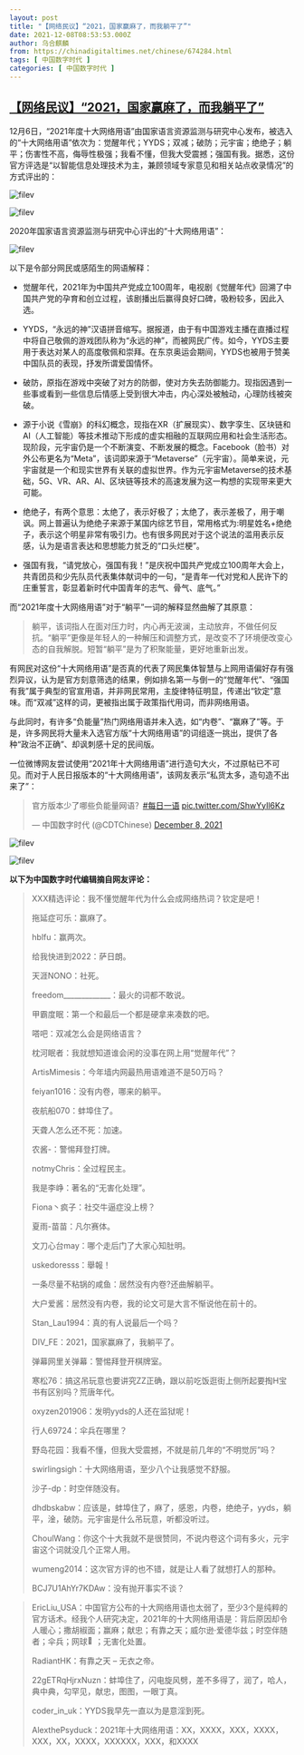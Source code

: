 ```yaml
---
layout: post
title: "【网络民议】“2021，国家赢麻了，而我躺平了”"
date: 2021-12-08T08:53:53.000Z
author: 乌合麒麟
from: https://chinadigitaltimes.net/chinese/674284.html
tags: [ 中国数字时代 ]
categories: [ 中国数字时代 ]
---
```

<!--1638953633000-->
[【网络民议】“2021，国家赢麻了，而我躺平了”](https://chinadigitaltimes.net/chinese/674284.html)
------

<div>
<p>12月6日，“2021年度十大网络用语”由国家语言资源监测与研究中心发布，被选入的“十大网络用语”依次为：觉醒年代；YYDS；双减；破防；元宇宙；绝绝子；躺平；伤害性不高，侮辱性极强；我看不懂，但我大受震撼；强国有我。据悉，这份官方评选是“以智能信息处理技术为主，兼顾领域专家意见和相关站点收录情况”的方式评出的：</p><p><img src="https://chinadigitaltimes.net/chinese/files/2021/12/image-1638945882329.png" alt="filev" /></p><p><img src="https://chinadigitaltimes.net/chinese/files/2021/12/image-1638945928270.png" alt="filev" /></p><p>2020年国家语言资源监测与研究中心评出的“十大网络用语”：</p><p><img src="https://chinadigitaltimes.net/chinese/files/2021/12/image-1638951185885.png" alt="filev" /></p><p>以下是令部分网民或感陌生的网语解释：</p><ul><li><p>觉醒年代，2021年为中国共产党成立100周年，电视剧《觉醒年代》回溯了中国共产党的孕育和创立过程，该剧播出后赢得良好口碑，吸粉较多，因此入选。</p></li><li><p>YYDS，“永远的神”汉语拼音缩写。据报道，由于有中国游戏主播在直播过程中将自己敬佩的游戏团队称为“永远的神”，而被网民广传。如今，YYDS主要用于表达对某人的高度敬佩和崇拜。在东京奥运会期间，YYDS也被用于赞美中国队员的表现，抒发所谓爱国情怀。</p></li><li><p>破防，原指在游戏中突破了对方的防御，使对方失去防御能力。现指因遇到一些事或看到一些信息后情感上受到很大冲击，内心深处被触动，心理防线被突破。</p></li><li><p>源于小说《雪崩》的科幻概念，现指在XR（扩展现实）、数字孪生、区块链和AI（人工智能）等技术推动下形成的虚实相融的互联网应用和社会生活形态。现阶段，元宇宙仍是一个不断演变、不断发展的概念。Facebook（脸书）对外公布更名为“Meta”，该词即来源于“Metaverse”（元宇宙）。简单来说，元宇宙就是一个和现实世界有关联的虚拟世界。作为元宇宙Metaverse的技术基础，5G、VR、AR、AI、区块链等技术的高速发展为这一构想的实现带来更大可能。</p></li><li><p>绝绝子，有两个意思：太绝了，表示好极了；太绝了，表示差极了，用于嘲讽。网上普遍认为绝绝子来源于某国内综艺节目，常用格式为:明星姓名+绝绝子，表示这个明星非常有吸引力。也有很多网民对于这个说法的滥用表示反感，认为是语言表达和思想能力贫乏的“口头烂梗”。</p></li><li><p>强国有我，“请党放心，强国有我！”是庆祝中国共产党成立100周年大会上，共青团员和少先队员代表集体献词中的一句，“是青年一代对党和人民许下的庄重誓言，彰显着新时代中国青年的志气、骨气、底气。”</p></li></ul><p>而“2021年度十大网络用语”对于“躺平”一词的解释显然曲解了其原意：</p><blockquote><p>躺平，该词指人在面对压力时，内心再无波澜，主动放弃，不做任何反抗。“躺平”更像是年轻人的一种解压和调整方式，是改变不了环境便改变心态的自我解脱。短暂“躺平”是为了积聚能量，更好地重新出发。</p></blockquote><p>有网民对这份“十大网络用语”是否真的代表了网民集体智慧与上网用语偏好存有强烈异议，认为是官方刻意筛选的结果，例如排名第一与倒一的“觉醒年代”、“强国有我”属于典型的官宣用语，并非网民常用，主旋律特征明显，传递出“钦定”意味。而“双减”这样的词，更被指出属于政策指代用词，而非网络用语。</p><p>与此同时，有许多“负能量”热门网络用语并未入选，如“内卷”、“赢麻了”等。于是，许多网民将大量未入选官方版“十大网络用语”的词组逐一挑出，提供了各种“政治不正确”、却讽刺感十足的民间版。</p><p>一位微博网友尝试使用“2021年十大网络用语”进行造句大火，不过原帖已不可见。而对于人民日报版本的“十大网络用语”，该网友表示“私货太多，造句造不出来了”：</p><blockquote class="twitter-tweet" data-width="550" data-dnt="true"><p lang="zh" dir="ltr">官方版本少了哪些负能量网语？<a href="https://twitter.com/hashtag/%E6%AF%8F%E6%97%A5%E4%B8%80%E8%AF%AD?src=hash&ref_src=twsrc%5Etfw">#每日一语</a> <a href="https://t.co/ShwYyIl6Kz">pic.twitter.com/ShwYyIl6Kz</a></p><p>&mdash; 中国数字时代 (@CDTChinese) <a href="https://twitter.com/CDTChinese/status/1468475123661426691?ref_src=twsrc%5Etfw">December 8, 2021</a></p></blockquote><p><script async src="https://platform.twitter.com/widgets.js" charset="utf-8"></script></p><p><img src="https://chinadigitaltimes.net/chinese/files/2021/12/image-1638951857213.png" alt="filev" /></p><p><img src="https://chinadigitaltimes.net/chinese/files/2021/12/image-1638951765173.png" alt="filev" /></p><p><strong>以下为中国数字时代编辑摘自网友评论：</strong></p><blockquote><p>XXX精选评论：我不懂觉醒年代为什么会成网络热词？钦定是吧！</p><p>拖延症可乐：赢麻了。</p><p>hblfu：赢两次。</p><p>给我快进到2022：萨日朗。</p><p>天涯NONO：社死。</p><p>freedom_____________：最火的词都不敢说。</p><p>甲霸度眠：第一个和最后一个都是硬拿来凑数的吧。</p><p>嗒吧：双减怎么会是网络语言？</p><p>枕河眠者：我就想知道谁会闲的没事在网上用“觉醒年代”？</p><p>ArtisMimesis：今年墙内网最热用语难道不是50万吗？</p><p>feiyan1016：没有内卷，哪来的躺平。</p><p>夜航船070：蚌埠住了。</p><p>天聋人怎么还不死：加速。</p><p>农酱-：警惕拜登打牌。</p><p>notmyChris：全过程民主。</p><p>我是李峥：著名的“无害化处理”。</p><p>Fiona丶疯子：社交牛逼症没上榜？</p><p>夏雨-苗苗：凡尔赛体。</p><p>文刀心台may：哪个走后门了大家心知肚明。</p><p>uskedoresss：舉報！</p><p>一条尽量不粘锅的咸鱼：居然没有内卷?还曲解躺平。</p><p>大户爱酱：居然没有内卷，我的论文可是大言不惭说他在前十的。</p><p>Stan_Lau1994：真的有人说最后一个吗？</p><p>DIV_FE：2021，国家赢麻了，我躺平了。</p><p>弹幕网里关弹幕：警惕拜登开棋牌室。</p><p>寒松76：搞这吊玩意也要讲究ZZ正确，跟以前吃饭逛街上侧所起要掏H宝书有区别吗？荒唐年代。</p><p>oxyzen201906：发明yyds的人还在监狱呢！</p><p>行人69724：伞兵在哪里？</p><p>野岛花园：我看不懂，但我大受震撼，不就是前几年的“不明觉厉”吗？</p><p>swirlingsigh：十大网络用语，至少八个让我感觉不舒服。</p><p>沙子-dp：时空伴随没有。</p><p>dhdbskabw：应该是，蚌埠住了，麻了，感恩，内卷，绝绝子，yyds，躺平，淦，破防。元宇宙是什么吊玩意，听都没听过。</p><p>ChoulWang：你这个十大我就不是很赞同，不说内卷这个词有多火，元宇宙这个词就没几个正常人用。</p><p>wumeng2014：这次官方评的也不错，就是让人看了就想打人的那种。</p><p>BCJ7U1AhYr7KDAw：没有抛开事实不谈？</p></blockquote><blockquote><p>EricLiu_USA：中国官方公布的十大网络用语也太弱了，至少3个是纯粹的官方话术。经我个人研究决定，2021年的十大网络用语是：背后原因却令人暖心；撒胡椒面；赢麻；献忠；有靠之天；威尔逊·爱德华兹；时空伴随者；伞兵；网球<img src="https://s.w.org/images/core/emoji/13.1.0/72x72/1f3be.png" alt="🎾" class="wp-smiley" style="height: 1em; max-height: 1em;" />；无害化处置。</p><p>RadiantHK：有靠之天 &#8211; 无衣之帝。</p><p>22gETRqHjrxNuzn：蚌埠住了，闪电旋风劈，差不多得了，润了，哈人，典中典，勾罕见，献忠，图图，一眼丁真。</p><p>coder_in_uk：YYDS我早先一直以为是意淫到死。</p><p>AlexthePsyduck：2021年十大网络用语：XX，XXXX，XXX，XXXX，XXX，XX，XXXX，XXXXXX，XXX，和XXXX</p></blockquote>
</div>
